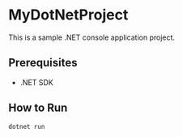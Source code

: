 # MyDotNetProject

This is a sample .NET console application project.

## Prerequisites

- .NET SDK

## How to Run

```bash
dotnet run
